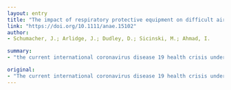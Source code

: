 ```yaml
---
layout: entry
title: "The impact of respiratory protective equipment on difficult airway management: a randomised, crossover, simulation study"
link: "https://doi.org/10.1111/anae.15102"
author:
- Schumacher, J.; Arlidge, J.; Dudley, D.; Sicinski, M.; Ahmad, I.

summary:
- "the current international coronavirus disease 19 health crisis underlines the importance of adequate personal protective equipment for clinical staff during acute airway management. Twenty-five anaesthetists carried out four different standardised difficult intubation drills, either unprotected (control), or wearing a standard, or a powered respirator. Treatment times and wearer comfort were determined and compared. Videolaryngoscopy achieved the shortest intubations times regardless of the respiratory protective device used. Standard air purifying health crisis. disease 19 Health crisis underlined the importance."

original:
- "The current international coronavirus disease 19 health crisis underlines the importance of adequate and suitable personal protective equipment for clinical staff during acute airway management. This study compares the impacts of standard air purifying respirators and powered air purifying respirators during simulated difficult airway scenarios. Twenty-five anaesthetists carried out four different standardised difficult intubation drills, either unprotected (control), or wearing a standard, or a powered respirator. Treatment times and wearer comfort were determined and compared. In the wearer comfort evaluation form, operators rated mobility, noise, heat, vision, and speech intelligibility. All anaesthetists accomplished the treatment objectives of all study arms without adverse events. Total mean (SD) intubation times for the four interventions did not show significant differences between the powered and the standard respirator groups, being 16.4 (8.6) vs. 19.2 (5.2) seconds with the Airtraq?, 11.4 (3.4) vs. 10.0 (2.1) seconds with the videolaryngoscope, 39.2 (4.5) vs. 40.1 (4.8) seconds with the fibreoptic bronchoscope scope, and 15.4 (5.7) vs. 15.1 (5.0) seconds for standard endotracheal intubation by direct laryngoscopy, respectively. Videolaryngoscopy achieved the shortest intubation times regardless of the respiratory protective device used. Anaesthetists rated heat and vision significantly higher in the powered respirator group; however, noise levels were perceived to be significantly lower than in the standard respirator group. We conclude that standard and powered respirators do not significantly prolong simulated advanced intubation procedures."
---
```


